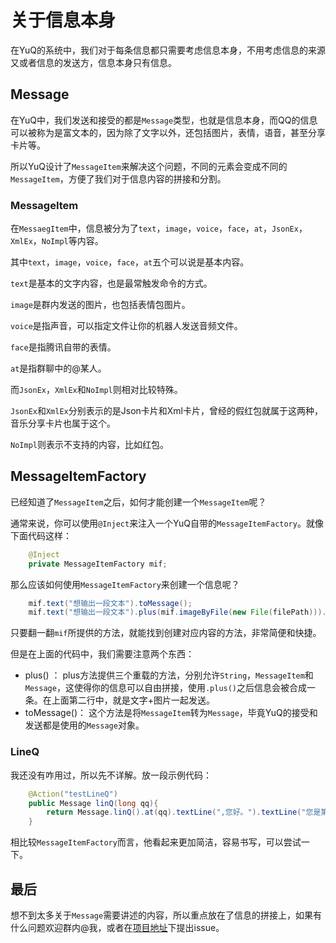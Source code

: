 # 关于信息本身

在YuQ的系统中，我们对于每条信息都只需要考虑信息本身，不用考虑信息的来源又或者信息的发送方，信息本身只有信息。

## Message

在YuQ中，我们发送和接受的都是`Message`类型，也就是信息本身，而QQ的信息可以被称为是富文本的，因为除了文字以外，还包括图片，表情，语音，甚至分享卡片等。

所以YuQ设计了`MessageItem`来解决这个问题，不同的元素会变成不同的`MessageItem`，方便了我们对于信息内容的拼接和分割。

### MessageItem

在`MessaegItem`中，信息被分为了`text`，`image`，`voice`，`face`，`at`，`JsonEx`，`XmlEx`，`NoImpl`等内容。

其中`text`，`image`，`voice`，`face`，`at`五个可以说是基本内容。

`text`是基本的文字内容，也是最常触发命令的方式。

`image`是群内发送的图片，也包括表情包图片。

`voice`是指声音，可以指定文件让你的机器人发送音频文件。

`face`是指腾讯自带的表情。

`at`是指群聊中的@某人。

而`JsonEx`，`XmlEx`和`NoImpl`则相对比较特殊。

`JsonEx`和`XmlEx`分别表示的是Json卡片和Xml卡片，曾经的假红包就属于这两种，音乐分享卡片也属于这个。

`NoImpl`则表示不支持的内容，比如红包。

## MessageItemFactory

已经知道了`MessageItem`之后，如何才能创建一个`MessageItem`呢？

通常来说，你可以使用`@Inject`来注入一个YuQ自带的`MessageItemFactory`。就像下面代码这样：
```java
    @Inject
    private MessageItemFactory mif;
```

那么应该如何使用`MessageItemFactory`来创建一个信息呢？

```java
    mif.text("想输出一段文本").toMessage();
    mif.text("想输出一段文本").plus(mif.imageByFile(new File(filePath))).toMessage();
```

只要翻一翻`mif`所提供的方法，就能找到创建对应内容的方法，非常简便和快捷。

但是在上面的代码中，我们需要注意两个东西：
- plus() ： plus方法提供三个重载的方法，分别允许`String`，`MessageItem`和`Message`，这使得你的信息可以自由拼接，使用`.plus()`之后信息会被合成一条。在上面第二行中，就是文字+图片一起发送。
- toMessage()： 这个方法是将`MessageItem`转为`Message`，毕竟YuQ的接受和发送都是使用的`Message`对象。


### LineQ

我还没有咋用过，所以先不详解。放一段示例代码：
```java
    @Action("testLineQ")
    public Message linQ(long qq){
        return Message.linQ().at(qq).textLine(",您好。").textLine("您是第xxx位加入本群的");
    }   
```

相比较`MessageItemFactory`而言，他看起来更加简洁，容易书写，可以尝试一下。


## 最后

想不到太多关于`Message`需要讲述的内容，所以重点放在了信息的拼接上，如果有什么问题欢迎群内@我，或者在[项目地址](https://github.com/YuQWorks/YuQ-Doc)下提出issue。